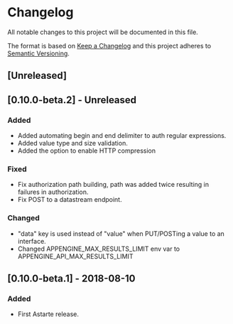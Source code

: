 # Changelog
All notable changes to this project will be documented in this file.

The format is based on [Keep a Changelog](http://keepachangelog.com/en/1.0.0/)
and this project adheres to [Semantic Versioning](http://semver.org/spec/v2.0.0.html).

## [Unreleased]

## [0.10.0-beta.2] - Unreleased
### Added
- Added automating begin and end delimiter to auth regular expressions.
- Added value type and size validation.
- Added the option to enable HTTP compression

### Fixed
- Fix authorization path building, path was added twice resulting in failures in authorization.
- Fix POST to a datastream endpoint.

### Changed
- "data" key is used instead of "value" when PUT/POSTing a value to an interface.
- Changed APPENGINE_MAX_RESULTS_LIMIT env var to APPENGINE_API_MAX_RESULTS_LIMIT

## [0.10.0-beta.1] - 2018-08-10
### Added
- First Astarte release.
